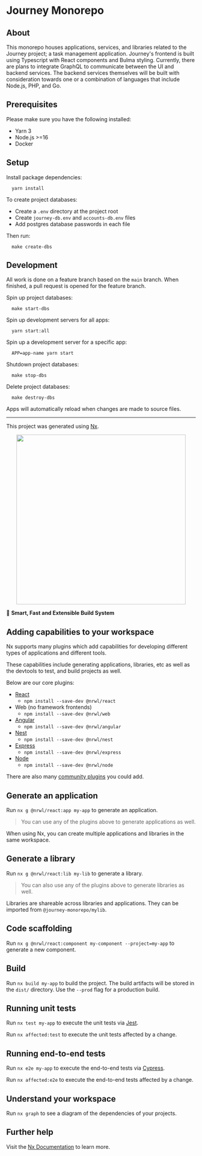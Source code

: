 # Journey Monorepo

## About

This monorepo houses applications, services, and libraries related to the Journey project; a task management application. Journey's frontend is built using Typescript with React components and Bulma styling. Currently, there are plans to integrate GraphQL to communicate between the UI and backend services. The backend services themselves will be built with consideration towards one or a combination of languages that include Node.js, PHP, and Go.

## Prerequisites

Please make sure you have the following installed:

- Yarn 3
- Node.js >=16
- Docker

## Setup

Install package dependencies:

```
  yarn install
```

To create project databases:

- Create a `.env` directory at the project root
- Create `journey-db.env` and `accounts-db.env` files
- Add postgres database passwords in each file

Then run:

```
  make create-dbs
```

## Development

All work is done on a feature branch based on the `main` branch. When finished, a pull request is opened for the feature branch.

Spin up project databases:

```
  make start-dbs
```

Spin up development servers for all apps:

```
  yarn start:all
```

Spin up a development server for a specific app:

```
  APP=app-name yarn start
```

Shutdown project databases:

```
  make stop-dbs
```

Delete project databases:

```
  make destroy-dbs
```

Apps will automatically reload when changes are made to source files.

---

This project was generated using [Nx](https://nx.dev).

<p style="text-align: center;"><img src="https://raw.githubusercontent.com/nrwl/nx/master/images/nx-logo.png" width="450"></p>

🔎 **Smart, Fast and Extensible Build System**

## Adding capabilities to your workspace

Nx supports many plugins which add capabilities for developing different types of applications and different tools.

These capabilities include generating applications, libraries, etc as well as the devtools to test, and build projects as well.

Below are our core plugins:

- [React](https://reactjs.org)
  - `npm install --save-dev @nrwl/react`
- Web (no framework frontends)
  - `npm install --save-dev @nrwl/web`
- [Angular](https://angular.io)
  - `npm install --save-dev @nrwl/angular`
- [Nest](https://nestjs.com)
  - `npm install --save-dev @nrwl/nest`
- [Express](https://expressjs.com)
  - `npm install --save-dev @nrwl/express`
- [Node](https://nodejs.org)
  - `npm install --save-dev @nrwl/node`

There are also many [community plugins](https://nx.dev/community) you could add.

## Generate an application

Run `nx g @nrwl/react:app my-app` to generate an application.

> You can use any of the plugins above to generate applications as well.

When using Nx, you can create multiple applications and libraries in the same workspace.

## Generate a library

Run `nx g @nrwl/react:lib my-lib` to generate a library.

> You can also use any of the plugins above to generate libraries as well.

Libraries are shareable across libraries and applications. They can be imported from `@journey-monorepo/mylib`.

## Code scaffolding

Run `nx g @nrwl/react:component my-component --project=my-app` to generate a new component.

## Build

Run `nx build my-app` to build the project. The build artifacts will be stored in the `dist/` directory. Use the `--prod` flag for a production build.

## Running unit tests

Run `nx test my-app` to execute the unit tests via [Jest](https://jestjs.io).

Run `nx affected:test` to execute the unit tests affected by a change.

## Running end-to-end tests

Run `nx e2e my-app` to execute the end-to-end tests via [Cypress](https://www.cypress.io).

Run `nx affected:e2e` to execute the end-to-end tests affected by a change.

## Understand your workspace

Run `nx graph` to see a diagram of the dependencies of your projects.

## Further help

Visit the [Nx Documentation](https://nx.dev) to learn more.
